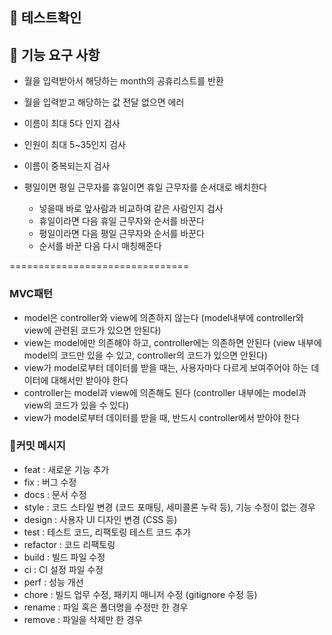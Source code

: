 ## 🚀 테스트확인

## 🚀 기능 요구 사항

* 월을 입력받아서 해당하는 month의 공휴리스트를 반환

* 월을 입력받고 해당하는 값 전달 없으면 에러

* 이름이 최대 5다 인지 검사
* 인원이 최대 5~35인지 검사
* 이름이 중복되는지 검사

* 평일이면 평일 근무자를 휴일이면 휴일 근무자를 순서대로 배치한다
  * 넣을때 바로 앞사람과 비교하여 같은 사람인지 검사
  * 휴일이라면 다음 휴일 근무자와 순서를 바꾼다
  * 평일이라면 다음 평일 근무자와 순서를 바꾼다
  * 순서를 바꾼 다음 다시 매칭해준다

===============================

### MVC패턴
* model은 controller와 view에 의존하지 않는다
  (model내부에 controller와 view에 관련된 코드가 있으면 안된다)
* view는 model에만 의존해야 하고, controller에는 의존하면 안된다
  (view 내부에 model의 코드만 있을 수 있고, controller의 코드가 있으면 안된다)
* view가 model로부터 데이터를 받을 때는, 사용자마다 다르게 보여주어야 하는 데이터에 대해서만 받아야 한다
* controller는 model과 view에 의존해도 된다
  (controller 내부에는 model과 view의 코드가 있을 수 있다)
* view가 model로부터 데이터를 받을 때, 반드시 controller에서 받아야 한다

### 📝커밋 메시지
* feat : 새로운 기능 추가
* fix : 버그 수정
* docs : 문서 수정
* style : 코드 스타일 변경 (코드 포매팅, 세미콜론 누락 등), 기능 수정이 없는 경우
* design : 사용자 UI 디자인 변경 (CSS 등)
* test : 테스트 코드, 리팩토링 테스트 코드 추가
* refactor : 코드 리팩토링
* build	: 빌드 파일 수정
* ci : CI 설정 파일 수정
* perf : 성능 개선
* chore	: 빌드 업무 수정, 패키지 매니저 수정 (gitignore 수정 등)
* rename : 파일 혹은 폴더명을 수정만 한 경우
* remove : 파일을 삭제만 한 경우
